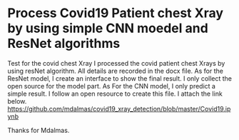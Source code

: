 # Process Covid19 Patient chest Xray by using simple CNN moedel and ResNet algorithms
Test for the covid chest Xray
I processed the covid patient chest Xrays by using resNet algorithm. 
All details are recorded in the docx file. 
As for the ResNet model, I create an interface to show the final result. I only collect the open source for the model part. 
As For the CNN model, I only predict a simple result. I follow an open resource to create this file. I attach the link below. 
https://github.com/mdalmas/covid19_xray_detection/blob/master/Covid19.ipynb

Thanks for Mdalmas. 
